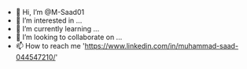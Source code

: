 - 👋 Hi, I’m @M-Saad01
- 👀 I’m interested in ...
- 🌱 I’m currently learning ...
- 💞️ I’m looking to collaborate on ...
- 📫 How to reach me 'https://www.linkedin.com/in/muhammad-saad-044547210/'

<!---
M-Saad01/M-Saad01 is a ✨ special ✨ repository because its `README.md` (this file) appears on your GitHub profile.
You can click the Preview link to take a look at your changes.
--->
